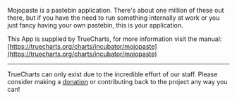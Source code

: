 Mojopaste is a pastebin application. There's about one million of these out there, but if you have the need to run something internally at work or you just fancy having your own pastebin, this is your application.

This App is supplied by TrueCharts, for more information visit the manual: [https://truecharts.org/charts/incubator/mojopaste](https://truecharts.org/charts/incubator/mojopaste)

---

TrueCharts can only exist due to the incredible effort of our staff.
Please consider making a [donation](https://truecharts.org/sponsor) or contributing back to the project any way you can!
